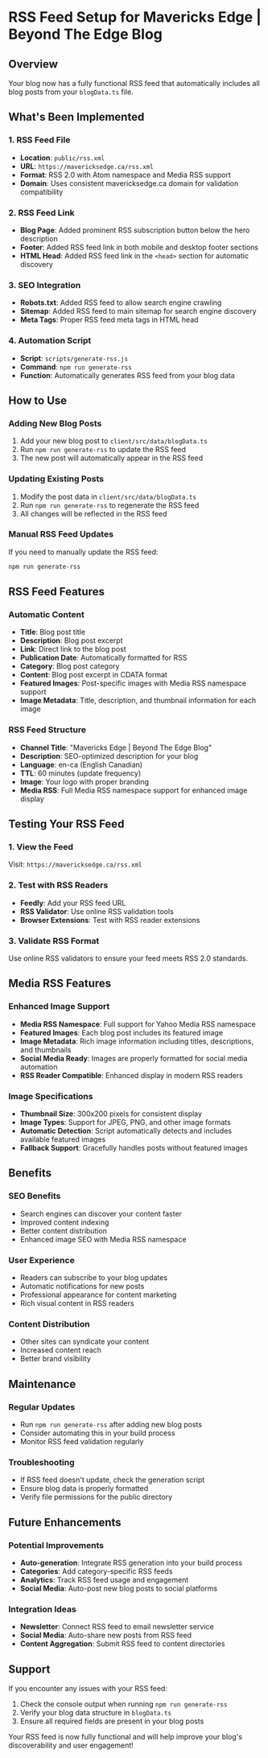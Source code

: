 # RSS Feed Setup for Mavericks Edge | Beyond The Edge Blog

## Overview
Your blog now has a fully functional RSS feed that automatically includes all blog posts from your `blogData.ts` file.

## What's Been Implemented

### 1. RSS Feed File
- **Location**: `public/rss.xml`
- **URL**: `https://mavericksedge.ca/rss.xml`
- **Format**: RSS 2.0 with Atom namespace and Media RSS support
- **Domain**: Uses consistent mavericksedge.ca domain for validation compatibility

### 2. RSS Feed Link
- **Blog Page**: Added prominent RSS subscription button below the hero description
- **Footer**: Added RSS feed link in both mobile and desktop footer sections
- **HTML Head**: Added RSS feed link in the `<head>` section for automatic discovery

### 3. SEO Integration
- **Robots.txt**: Added RSS feed to allow search engine crawling
- **Sitemap**: Added RSS feed to main sitemap for search engine discovery
- **Meta Tags**: Proper RSS feed meta tags in HTML head

### 4. Automation Script
- **Script**: `scripts/generate-rss.js`
- **Command**: `npm run generate-rss`
- **Function**: Automatically generates RSS feed from your blog data

## How to Use

### Adding New Blog Posts
1. Add your new blog post to `client/src/data/blogData.ts`
2. Run `npm run generate-rss` to update the RSS feed
3. The new post will automatically appear in the RSS feed

### Updating Existing Posts
1. Modify the post data in `client/src/data/blogData.ts`
2. Run `npm run generate-rss` to regenerate the RSS feed
3. All changes will be reflected in the RSS feed

### Manual RSS Feed Updates
If you need to manually update the RSS feed:
```bash
npm run generate-rss
```

## RSS Feed Features

### Automatic Content
- **Title**: Blog post title
- **Description**: Blog post excerpt
- **Link**: Direct link to the blog post
- **Publication Date**: Automatically formatted for RSS
- **Category**: Blog post category
- **Content**: Blog post excerpt in CDATA format
- **Featured Images**: Post-specific images with Media RSS namespace support
- **Image Metadata**: Title, description, and thumbnail information for each image

### RSS Feed Structure
- **Channel Title**: "Mavericks Edge | Beyond The Edge Blog"
- **Description**: SEO-optimized description for your blog
- **Language**: en-ca (English Canadian)
- **TTL**: 60 minutes (update frequency)
- **Image**: Your logo with proper branding
- **Media RSS**: Full Media RSS namespace support for enhanced image display

## Testing Your RSS Feed

### 1. View the Feed
Visit: `https://mavericksedge.ca/rss.xml`

### 2. Test with RSS Readers
- **Feedly**: Add your RSS feed URL
- **RSS Validator**: Use online RSS validation tools
- **Browser Extensions**: Test with RSS reader extensions

### 3. Validate RSS Format
Use online RSS validators to ensure your feed meets RSS 2.0 standards.

## Media RSS Features

### Enhanced Image Support
- **Media RSS Namespace**: Full support for Yahoo Media RSS namespace
- **Featured Images**: Each blog post includes its featured image
- **Image Metadata**: Rich image information including titles, descriptions, and thumbnails
- **Social Media Ready**: Images are properly formatted for social media automation
- **RSS Reader Compatible**: Enhanced display in modern RSS readers

### Image Specifications
- **Thumbnail Size**: 300x200 pixels for consistent display
- **Image Types**: Support for JPEG, PNG, and other image formats
- **Automatic Detection**: Script automatically detects and includes available featured images
- **Fallback Support**: Gracefully handles posts without featured images

## Benefits

### SEO Benefits
- Search engines can discover your content faster
- Improved content indexing
- Better content distribution
- Enhanced image SEO with Media RSS namespace

### User Experience
- Readers can subscribe to your blog updates
- Automatic notifications for new posts
- Professional appearance for content marketing
- Rich visual content in RSS readers

### Content Distribution
- Other sites can syndicate your content
- Increased content reach
- Better brand visibility

## Maintenance

### Regular Updates
- Run `npm run generate-rss` after adding new blog posts
- Consider automating this in your build process
- Monitor RSS feed validation regularly

### Troubleshooting
- If RSS feed doesn't update, check the generation script
- Ensure blog data is properly formatted
- Verify file permissions for the public directory

## Future Enhancements

### Potential Improvements
- **Auto-generation**: Integrate RSS generation into your build process
- **Categories**: Add category-specific RSS feeds
- **Analytics**: Track RSS feed usage and engagement
- **Social Media**: Auto-post new blog posts to social platforms

### Integration Ideas
- **Newsletter**: Connect RSS feed to email newsletter service
- **Social Media**: Auto-share new posts from RSS feed
- **Content Aggregation**: Submit RSS feed to content directories

## Support

If you encounter any issues with your RSS feed:
1. Check the console output when running `npm run generate-rss`
2. Verify your blog data structure in `blogData.ts`
3. Ensure all required fields are present in your blog posts

Your RSS feed is now fully functional and will help improve your blog's discoverability and user engagement!
